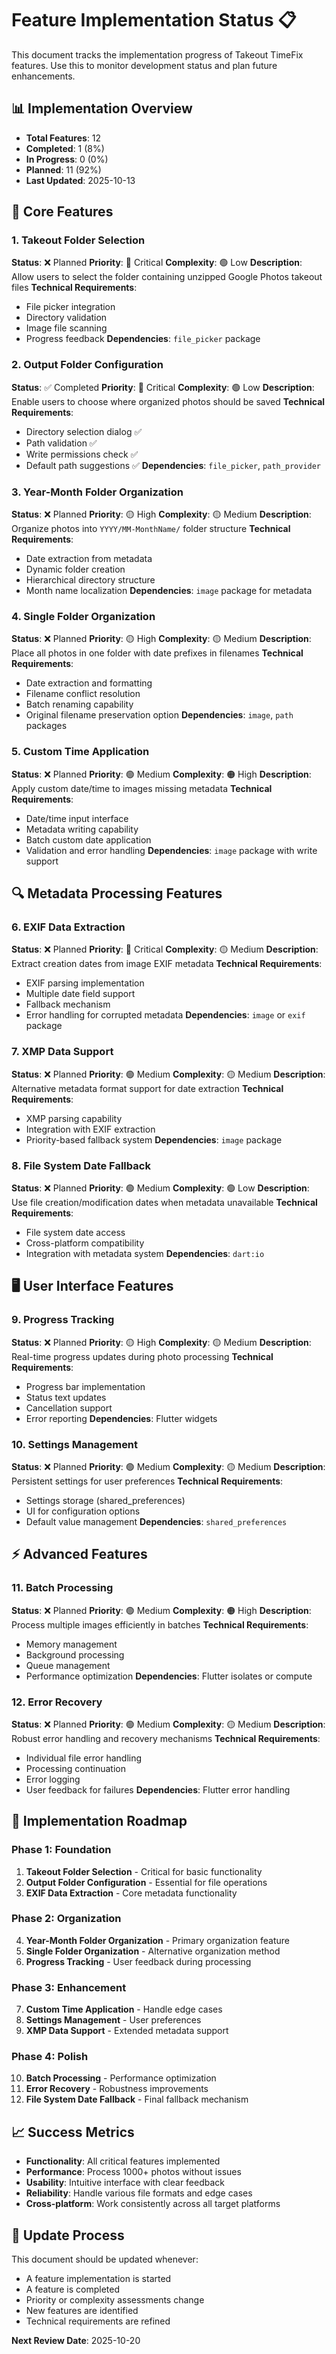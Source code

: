 # Feature Implementation Status 📋

This document tracks the implementation progress of Takeout TimeFix features. Use this to monitor development status and plan future enhancements.

## 📊 Implementation Overview

- **Total Features**: 12
- **Completed**: 1 (8%)
- **In Progress**: 0 (0%)
- **Planned**: 11 (92%)
- **Last Updated**: 2025-10-13

## 🔧 Core Features

### 1. Takeout Folder Selection
**Status**: ❌ Planned
**Priority**: 🔴 Critical
**Complexity**: 🟢 Low
**Description**: Allow users to select the folder containing unzipped Google Photos takeout files
**Technical Requirements**:
- File picker integration
- Directory validation
- Image file scanning
- Progress feedback
**Dependencies**: `file_picker` package

### 2. Output Folder Configuration
**Status**: ✅ Completed
**Priority**: 🔴 Critical
**Complexity**: 🟢 Low
**Description**: Enable users to choose where organized photos should be saved
**Technical Requirements**:
- Directory selection dialog ✅
- Path validation ✅
- Write permissions check ✅
- Default path suggestions ✅
**Dependencies**: `file_picker`, `path_provider`

### 3. Year-Month Folder Organization
**Status**: ❌ Planned
**Priority**: 🟡 High
**Complexity**: 🟡 Medium
**Description**: Organize photos into `YYYY/MM-MonthName/` folder structure
**Technical Requirements**:
- Date extraction from metadata
- Dynamic folder creation
- Hierarchical directory structure
- Month name localization
**Dependencies**: `image` package for metadata

### 4. Single Folder Organization
**Status**: ❌ Planned
**Priority**: 🟡 High
**Complexity**: 🟡 Medium
**Description**: Place all photos in one folder with date prefixes in filenames
**Technical Requirements**:
- Date extraction and formatting
- Filename conflict resolution
- Batch renaming capability
- Original filename preservation option
**Dependencies**: `image`, `path` packages

### 5. Custom Time Application
**Status**: ❌ Planned
**Priority**: 🟢 Medium
**Complexity**: 🟠 High
**Description**: Apply custom date/time to images missing metadata
**Technical Requirements**:
- Date/time input interface
- Metadata writing capability
- Batch custom date application
- Validation and error handling
**Dependencies**: `image` package with write support

## 🔍 Metadata Processing Features

### 6. EXIF Data Extraction
**Status**: ❌ Planned
**Priority**: 🔴 Critical
**Complexity**: 🟡 Medium
**Description**: Extract creation dates from image EXIF metadata
**Technical Requirements**:
- EXIF parsing implementation
- Multiple date field support
- Fallback mechanism
- Error handling for corrupted metadata
**Dependencies**: `image` or `exif` package

### 7. XMP Data Support
**Status**: ❌ Planned
**Priority**: 🟢 Medium
**Complexity**: 🟡 Medium
**Description**: Alternative metadata format support for date extraction
**Technical Requirements**:
- XMP parsing capability
- Integration with EXIF extraction
- Priority-based fallback system
**Dependencies**: `image` package

### 8. File System Date Fallback
**Status**: ❌ Planned
**Priority**: 🟢 Medium
**Complexity**: 🟢 Low
**Description**: Use file creation/modification dates when metadata unavailable
**Technical Requirements**:
- File system date access
- Cross-platform compatibility
- Integration with metadata system
**Dependencies**: `dart:io`

## 🖥️ User Interface Features

### 9. Progress Tracking
**Status**: ❌ Planned
**Priority**: 🟡 High
**Complexity**: 🟡 Medium
**Description**: Real-time progress updates during photo processing
**Technical Requirements**:
- Progress bar implementation
- Status text updates
- Cancellation support
- Error reporting
**Dependencies**: Flutter widgets

### 10. Settings Management
**Status**: ❌ Planned
**Priority**: 🟢 Medium
**Complexity**: 🟡 Medium
**Description**: Persistent settings for user preferences
**Technical Requirements**:
- Settings storage (shared_preferences)
- UI for configuration options
- Default value management
**Dependencies**: `shared_preferences`

## ⚡ Advanced Features

### 11. Batch Processing
**Status**: ❌ Planned
**Priority**: 🟢 Medium
**Complexity**: 🟠 High
**Description**: Process multiple images efficiently in batches
**Technical Requirements**:
- Memory management
- Background processing
- Queue management
- Performance optimization
**Dependencies**: Flutter isolates or compute

### 12. Error Recovery
**Status**: ❌ Planned
**Priority**: 🟢 Medium
**Complexity**: 🟡 Medium
**Description**: Robust error handling and recovery mechanisms
**Technical Requirements**:
- Individual file error handling
- Processing continuation
- Error logging
- User feedback for failures
**Dependencies**: Flutter error handling

## 🚀 Implementation Roadmap

### Phase 1: Foundation
1. **Takeout Folder Selection** - Critical for basic functionality
2. **Output Folder Configuration** - Essential for file operations
3. **EXIF Data Extraction** - Core metadata functionality

### Phase 2: Organization
4. **Year-Month Folder Organization** - Primary organization feature
5. **Single Folder Organization** - Alternative organization method
6. **Progress Tracking** - User feedback during processing

### Phase 3: Enhancement
7. **Custom Time Application** - Handle edge cases
8. **Settings Management** - User preferences
9. **XMP Data Support** - Extended metadata support

### Phase 4: Polish
10. **Batch Processing** - Performance optimization
11. **Error Recovery** - Robustness improvements
12. **File System Date Fallback** - Final fallback mechanism

## 📈 Success Metrics

- **Functionality**: All critical features implemented
- **Performance**: Process 1000+ photos without issues
- **Usability**: Intuitive interface with clear feedback
- **Reliability**: Handle various file formats and edge cases
- **Cross-platform**: Work consistently across all target platforms

## 🔄 Update Process

This document should be updated whenever:
- A feature implementation is started
- A feature is completed
- Priority or complexity assessments change
- New features are identified
- Technical requirements are refined

**Next Review Date**: 2025-10-20